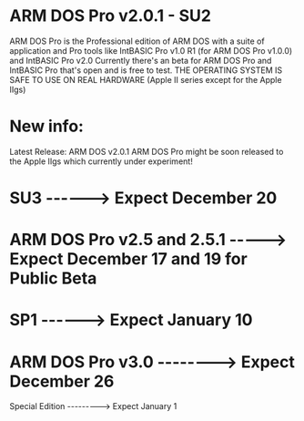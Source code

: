 # ARM DOS Pro v2.0.1 - SU2
ARM DOS Pro is the Professional edition of ARM DOS with a suite of application and Pro tools like IntBASIC Pro v1.0 R1 (for ARM DOS Pro v1.0.0) and IntBASIC Pro v2.0
Currently there's an beta for ARM DOS Pro and IntBASIC Pro that's open and is free to test. THE OPERATING SYSTEM IS SAFE TO USE ON REAL HARDWARE (Apple II series except for the Apple IIgs)
# New info:
Latest Release: ARM DOS v2.0.1
ARM DOS Pro might be soon released to the Apple IIgs which currently under experiment!

# SU3 ------> Expect December 20
# ARM DOS Pro v2.5 and 2.5.1 -----> Expect December 17 and 19 for Public Beta
# SP1 ------> Expect January 10
# ARM DOS Pro v3.0 --------> Expect December 26
Special Edition ---------> Expect January 1
